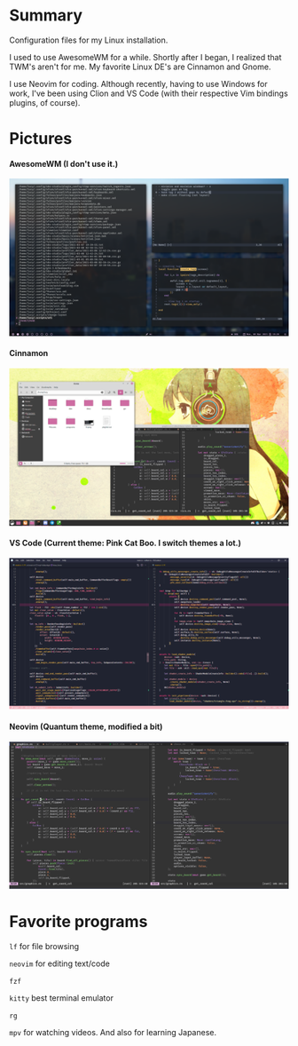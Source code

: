# Summary
Configuration files for my Linux installation.

I used to use AwesomeWM for a while. Shortly after I began, I realized that TWM's aren't for me. My favorite Linux DE's are Cinnamon and Gnome.

I use Neovim for coding. Although recently, having to use Windows for work, I've been using Clion and VS Code (with their respective Vim bindings plugins, of course).

# Pictures

#### AwesomeWM (I don't use it.)

![](rice-pics/awesomewm.png?raw=true)

#### Cinnamon

![](rice-pics/cinnamon.png?raw=true)

#### VS Code (Current theme: Pink Cat Boo. I switch themes a lot.)

![](rice-pics/vs-code.png?raw=true)

#### Neovim (Quantum theme, modified a bit)

![](rice-pics/neovim.png?raw=true)

# Favorite programs

`lf` for file browsing

`neovim` for editing text/code

`fzf`

`kitty` best terminal emulator

`rg`

`mpv` for watching videos. And also for learning Japanese.
